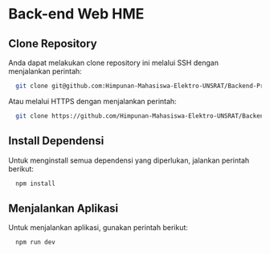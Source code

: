 # Back-end Web HME

## Clone Repository

Anda dapat melakukan clone repository ini melalui SSH dengan menjalankan perintah:

```bash
  git clone git@github.com:Himpunan-Mahasiswa-Elektro-UNSRAT/Backend-Projek-HME.git
```

Atau melalui HTTPS dengan menjalankan perintah:

```bash
  git clone https://github.com/Himpunan-Mahasiswa-Elektro-UNSRAT/Backend-Projek-HME.git
```


## Install Dependensi

Untuk menginstall semua dependensi yang diperlukan, jalankan perintah berikut:

```bash
  npm install
```


## Menjalankan Aplikasi

Untuk menjalankan aplikasi, gunakan perintah berikut:

```bash
  npm run dev
```

